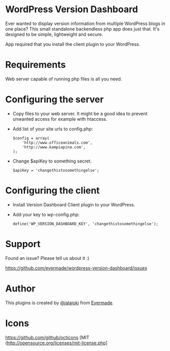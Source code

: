 # WordPress Version Dashboard
Ever wanted to display version information from multiple WordPress blogs in one place? This small standalone backendless php app does just that. It's designed to be simple, lightweight and secure.

App required that you install the client plugin to your WordPress.

# Requirements
Web server capable of running php files is all you need.

# Configuring the server
* Copy files to your web server. It might be a good idea to prevent unwanted access for example with htaccess.
* Add list of your site urls to config.php:

  ```
  $config = array(
	  'http://www.officeanimals.com',
	  'http://www.kampiapina.com',
  );
  ```

* Change $apiKey to something secret.

  ```
  $apiKey = 'changethistosomethingelse';
  ```

# Configuring the client
* Install Version Dashboard Client plugin to your WordPress.
* Add your key to wp-config.php:

  ```define('WP_VERSION_DASHBOARD_KEY', 'changethistosomethingelse');```

# Support
Found an issue? Please tell us about it :)

https://github.com/evermade/wordpress-version-dashboard/issues

# Author

This plugins is created by [@jalajoki](https://twitter.com/jalajoki) from [Evermade](http://www.evermade.fi/).

# Icons

https://github.com/github/octicons [MIT (http://opensource.org/licenses/mit-license.php]
